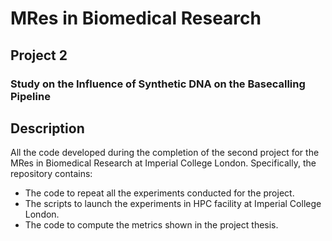 # MRes in Biomedical Research
## Project 2
### Study on the Influence of Synthetic DNA on the Basecalling Pipeline
## Description
All the code developed during the completion of the second project for the MRes in Biomedical Research at Imperial College London. Specifically, the repository contains:
* The code to repeat all the experiments conducted for the project.
* The scripts to launch the experiments in HPC facility at Imperial College London. 
* The code to compute the metrics shown in the project thesis.